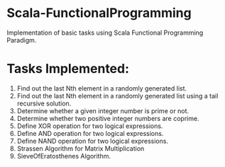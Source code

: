 # Scala-FunctionalProgramming
Implementation of basic tasks using Scala Functional Programming Paradigm.

# Tasks Implemented:
  1. Find out the last Nth element in a randomly generated list.
  2. Find out the last Nth element in a randomly generated list using a tail recursive solution. 
  3. Determine whether a given integer number is prime or not.
  4. Determine whether two positive integer numbers are coprime. 
  5. Define XOR operation for two logical expressions.
  6. Define AND operation for two logical expressions.
  7. Define NAND operation for two logical expressions.
  8. Strassen Algorithm for Matrix Multiplication
  9. SieveOfEratosthenes Algorithm.
